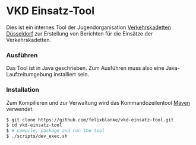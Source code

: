 # VKD Einsatz-Tool

Dies ist ein internes Tool der Jugendorganisation [Verkehrskadetten Düsseldorf](https://verkehrskadetten-duesseldorf.de/)
zur Erstellung von Berichten für die Einsätze der Verkehrskadetten.

### Ausführen
Das Tool ist in Java geschrieben.
Zum Ausführen muss also eine Java-Laufzeitumgebung installiert sein.

### Installation
Zum Kompilieren und zur Verwaltung wird das Kommandozeilentool [Maven](https://maven.apache.org/) verwendet.

```sh
$ git clone https://github.com/felixblanke/vkd-einsatz-tool.git
$ cd vkd-einsatz-tool
$ # compile, package and run the tool
$ ./scripts/dev_exec.sh
```
